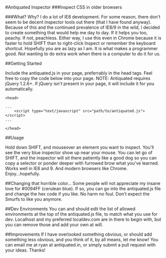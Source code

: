 #Antiquated Inspector
###Inspect CSS in older browsers

###What? Why?
I do a lot of IE8 development. For some reason, there don't seem to be decent inspector tools out there (that I have found anyway). Because of this and the continued prevalence of IE8/9 in the wild, I decided to create something that would help me day to day. If it helps you too, peachy. If not, peachless. Either way, I use this even in Chrome because it is faster to hold SHIFT than to right-click Inspect or remember the keyboard shortcut. Hopefully you are as lazy as I am. It is what makes a programmer good. Not wanting to do extra work when there is a computer to do it for us.

##Getting Started

Include the antiquated.js in your page, preferrably in the head tags. Feel free to copy the code below into your page.
NOTE: Antiquated requires jQuery 1.2.6+. If jQuery isn't present in your page, it will include it for you automatically.

```
<head>

...
	<script type="text/javascript" src="path/to/antiquated.js"></script>
...

</head>
```

##Usage

Hold down SHIFT, and mouseover an element you want to inspect. You'll see the very blue inspector show up near your mouse. You can let go of SHIFT, and the inspector will sit there patiently like a good dog so you can copy a selector or ponder deeper with furrowed brow what you've learned. Works well in IE8 and 9. And modern browsers like Chrome. Enjoy...hopefully.

##Changing that horrible color...
Some people will not appreciate my insane love for #0094FF (cerulean blue). If so, you can go into the antiquated.js file and change the hex code if you like. No harm no foul. Don't expect the Smurfs to like you anymore.

##Dev Environments
You can and should edit the list of allowed environments at the top of the antiquated.js file, to match what you use for dev. Localhost and my preferred localdev.com are in there to begin with, but you can remove those and add your own at will.

##Improvements
If I have overlooked something obvious, or should add something less obvious, and you think of it, by all means, let me know! You can email me at ryan at antiquated.in, or simply submit a pull request with your ideas. Thanks! 